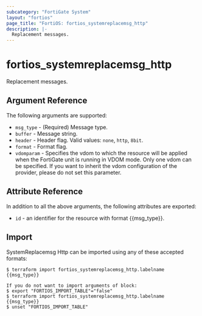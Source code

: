 ```yaml
---
subcategory: "FortiGate System"
layout: "fortios"
page_title: "FortiOS: fortios_systemreplacemsg_http"
description: |-
  Replacement messages.
---
```


# fortios_systemreplacemsg_http
Replacement messages.

## Argument Reference

The following arguments are supported:

* `msg_type` - (Required) Message type.
* `buffer` - Message string.
* `header` - Header flag. Valid values: `none`, `http`, `8bit`.
* `format` - Format flag.
* `vdomparam` - Specifies the vdom to which the resource will be applied when the FortiGate unit is running in VDOM mode. Only one vdom can be specified. If you want to inherit the vdom configuration of the provider, please do not set this parameter.


## Attribute Reference

In addition to all the above arguments, the following attributes are exported:
* `id` - an identifier for the resource with format {{msg_type}}.

## Import

SystemReplacemsg Http can be imported using any of these accepted formats:
```
$ terraform import fortios_systemreplacemsg_http.labelname {{msg_type}}

If you do not want to import arguments of block:
$ export "FORTIOS_IMPORT_TABLE"="false"
$ terraform import fortios_systemreplacemsg_http.labelname {{msg_type}}
$ unset "FORTIOS_IMPORT_TABLE"
```
